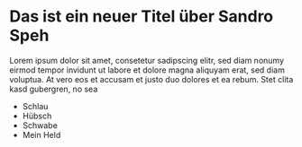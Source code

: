 # Das ist ein neuer Titel über Sandro Speh

Lorem ipsum dolor sit amet, consetetur sadipscing elitr, sed diam nonumy eirmod tempor invidunt ut labore et dolore magna aliquyam erat, sed diam voluptua. At vero eos et accusam et justo duo dolores et ea rebum. Stet clita kasd gubergren, no sea

* Schlau
* Hübsch
* Schwabe
* Mein Held
